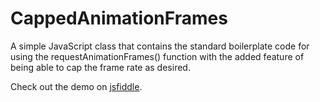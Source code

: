 # CappedAnimationFrames
A simple JavaScript class that contains the standard boilerplate code for using the requestAnimationFrames() function with the added feature of being able to cap the frame rate as desired.

Check out the demo on [jsfiddle](https://jsfiddle.net/iAmMortos/8boxnr25/show/).
